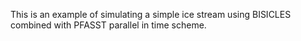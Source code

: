 This is an example of simulating a simple ice stream using BISICLES combined with PFASST parallel in time scheme.
